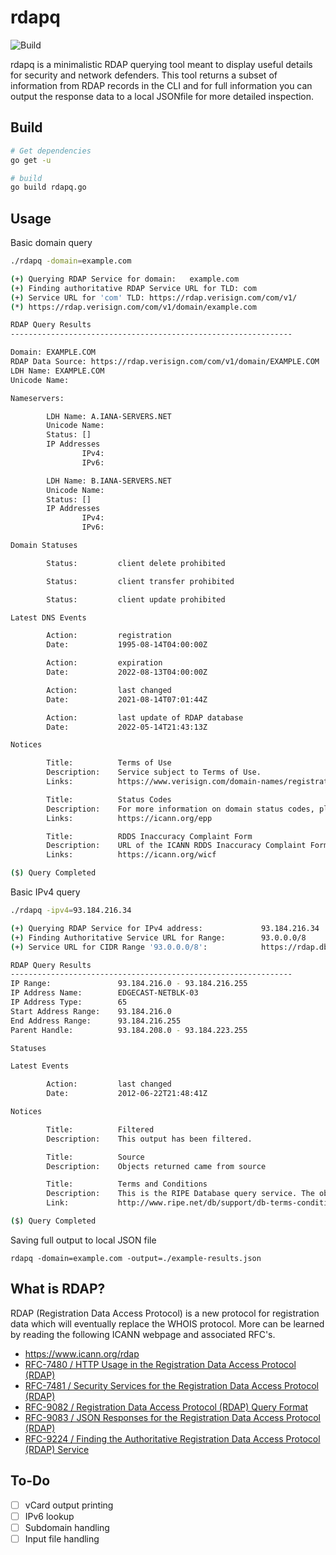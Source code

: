 # rdapq
![Build](https://github.com/kadonnelly13/rdapq/actions/workflows/build.yml/badge.svg)

rdapq is a minimalistic RDAP querying tool meant to display useful details for security and network defenders.  This tool returns a subset of information from RDAP records in the CLI and for full information you can output the response data to a local JSONfile for more detailed inspection.

## Build
```bash
# Get dependencies
go get -u

# build
go build rdapq.go
```

## Usage

Basic domain query

```bash
./rdapq -domain=example.com

(+) Querying RDAP Service for domain:   example.com
(+) Finding authoritative RDAP Service URL for TLD: com
(+) Service URL for 'com' TLD: https://rdap.verisign.com/com/v1/
(*) https://rdap.verisign.com/com/v1/domain/example.com

RDAP Query Results
---------------------------------------------------------------

Domain: EXAMPLE.COM
RDAP Data Source: https://rdap.verisign.com/com/v1/domain/EXAMPLE.COM
LDH Name: EXAMPLE.COM
Unicode Name: 

Nameservers:

        LDH Name: A.IANA-SERVERS.NET
        Unicode Name: 
        Status: []
        IP Addresses
                IPv4:
                IPv6:

        LDH Name: B.IANA-SERVERS.NET
        Unicode Name: 
        Status: []
        IP Addresses
                IPv4:
                IPv6:

Domain Statuses

        Status:         client delete prohibited

        Status:         client transfer prohibited

        Status:         client update prohibited

Latest DNS Events

        Action:         registration
        Date:           1995-08-14T04:00:00Z

        Action:         expiration
        Date:           2022-08-13T04:00:00Z

        Action:         last changed
        Date:           2021-08-14T07:01:44Z

        Action:         last update of RDAP database
        Date:           2022-05-14T21:43:13Z

Notices

        Title:          Terms of Use
        Description:    Service subject to Terms of Use.
        Links:          https://www.verisign.com/domain-names/registration-data-access-protocol/terms-service/index.xhtml

        Title:          Status Codes
        Description:    For more information on domain status codes, please visit https://icann.org/epp
        Links:          https://icann.org/epp

        Title:          RDDS Inaccuracy Complaint Form
        Description:    URL of the ICANN RDDS Inaccuracy Complaint Form: https://icann.org/wicf
        Links:          https://icann.org/wicf

($) Query Completed

```

Basic IPv4 query

```bash
./rdapq -ipv4=93.184.216.34

(+) Querying RDAP Service for IPv4 address:             93.184.216.34
(+) Finding Authoritative Service URL for Range:        93.0.0.0/8
(+) Service URL for CIDR Range '93.0.0.0/8':            https://rdap.db.ripe.net/

RDAP Query Results
---------------------------------------------------------------
IP Range:               93.184.216.0 - 93.184.216.255
IP Address Name:        EDGECAST-NETBLK-03
IP Address Type:        65
Start Address Range:    93.184.216.0
End Address Range:      93.184.216.255
Parent Handle:          93.184.208.0 - 93.184.223.255

Statuses

Latest Events

        Action:         last changed
        Date:           2012-06-22T21:48:41Z

Notices

        Title:          Filtered
        Description:    This output has been filtered.

        Title:          Source
        Description:    Objects returned came from source

        Title:          Terms and Conditions
        Description:    This is the RIPE Database query service. The objects are in RDAP format.
        Link:           http://www.ripe.net/db/support/db-terms-conditions.pdf

($) Query Completed

```

Saving full output to local JSON file

`rdapq -domain=example.com -output=./example-results.json`

## What is RDAP?

RDAP (Registration Data Access Protocol) is a new protocol for registration data which will eventually replace the WHOIS protocol. More can be learned by reading the following ICANN webpage and associated RFC's.

- https://www.icann.org/rdap
- [RFC-7480 / HTTP Usage in the Registration Data Access Protocol (RDAP)](https://datatracker.ietf.org/doc/html/rfc7480)
- [RFC-7481 / Security Services for the Registration Data Access Protocol (RDAP)](https://datatracker.ietf.org/doc/html/rfc7481)
- [RFC-9082 / Registration Data Access Protocol (RDAP) Query Format](https://datatracker.ietf.org/doc/html/rfc9082)
- [RFC-9083 / JSON Responses for the Registration Data Access Protocol (RDAP)](https://datatracker.ietf.org/doc/html/rfc9083)
- [RFC-9224 / Finding the Authoritative Registration Data Access Protocol (RDAP) Service](https://datatracker.ietf.org/doc/html/rfc9224)

## To-Do
- [ ] vCard output printing
- [ ] IPv6 lookup
- [ ] Subdomain handling
- [ ] Input file handling
